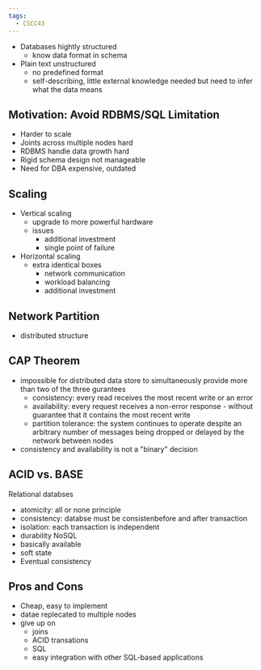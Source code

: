 ```yaml
---
tags:
  - CSCC43
---
```

- Databases hightly structured
	- know data format in schema
- Plain text unstructured
	- no predefined format
	- self-describing, little external knowledge needed but need to infer what the data means
## Motivation: Avoid RDBMS/SQL Limitation
- Harder to scale
- Joints across multiple nodes hard
- RDBMS handle data growth hard
- Rigid schema design not manageable
- Need for DBA expensive, outdated
## Scaling
- Vertical scaling
	- upgrade to more powerful hardware
	- issues
		- additional investment
		- single point of failure
- Horizontal scaling
	- extra identical boxes
		- network communication
		- workload balancing
		- additional investment
## Network Partition
- distributed structure 
## CAP Theorem
- impossible for distributed data store to simultaneously provide more than two of the three gurantees
	- consistency: every read receives the most recent write or an error
	- availability: every request receives a non-error response - without guarantee that it contains the most recent write
	- partition tolerance: the system continues to operate despite an arbitrary number of messages being dropped or delayed by the network between nodes
- consistency and availability is not a "binary" decision
## ACID vs. BASE
Relational databses
- atomicity: all or none principle
- consistency: databse must be consistenbefore and after transaction
- isolation: each transaction is independent
- durability
NoSQL
- basically available
- soft state
- Eventual consistency
## Pros and Cons
- Cheap, easy to implement
- datae replecated to multiple nodes
- give up on
	- joins
	- ACID transations
	- SQL
	- easy integration with other SQL-based applications